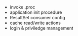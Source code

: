   * invoke .proc
  * application init procedure
  * ResultSet consumer config
  * cache read/write actions
  * login & priviledge management